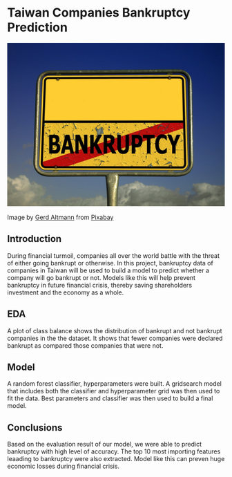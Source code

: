 # Taiwan Companies Bankruptcy Prediction

![Bankruptcy](bankruptcy.jpg)

Image by <a href="https://pixabay.com/users/geralt-9301/?utm_source=link-attribution&utm_medium=referral&utm_campaign=image&utm_content=96612">Gerd Altmann</a> from <a href="https://pixabay.com//?utm_source=link-attribution&utm_medium=referral&utm_campaign=image&utm_content=96612">Pixabay</a>

## Introduction

During financial turmoil, companies all over the world battle with the threat of either going bankrupt or otherwise. In this project, bankruptcy data of companies in Taiwan will be used to build a model to predict whether a company will go bankrupt or not. Models like this will help prevent bankruptcy in future financial crisis, thereby saving shareholders investment and the economy as a whole.

## EDA

A plot of class balance shows the distribution of bankrupt and not bankrupt companies in the the dataset. It shows that fewer companies were declared bankrupt as compared those companies that were not.

## Model

A random forest classifier, hyperparameters were built. A gridsearch  model that includes both the classifier and hyperparameter grid was then used to fit the data. Best parameters and classifier was then used to build a final model. 

## Conclusions

Based on the evaluation result of our model, we were able to predict bankruptcy with high level of accuracy. The top 10 most importing features leaading to bankruptcy were also extracted. Model like this can preven huge economic losses during financial crisis.